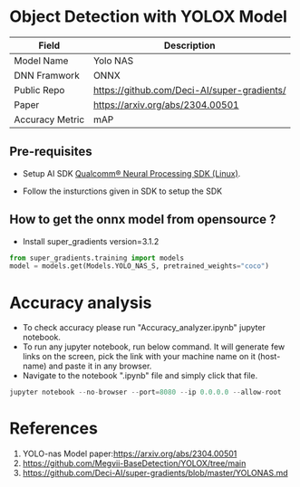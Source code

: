 # Object Detection with YOLOX Model

| Field | Description |
| --- | --- |
| Model Name | Yolo NAS |
| DNN Framwork | ONNX |
| Public Repo  | https://github.com/Deci-AI/super-gradients/ |
| Paper        | https://arxiv.org/abs/2304.00501 |
| Accuracy Metric | mAP |

## Pre-requisites

- Setup AI SDK <a href="https://qpm.qualcomm.com/#/main/tools/details/qualcomm_neural_processing_sdk"> Qualcomm® Neural Processing SDK (Linux)</a>. 

- Follow the insturctions given in SDK to setup the SDK 

## How to get the onnx model from opensource ? 
- Install super_gradients version=3.1.2
```python
from super_gradients.training import models
model = models.get(Models.YOLO_NAS_S, pretrained_weights="coco")
```

# Accuracy analysis

- To check accuracy please run "Accuracy_analyzer.ipynb" jupyter notebook.
- To run any jupyter notebook, run below command. It will generate few links on the screen, pick the link with your machine name on it (host-name) and paste it in any browser.
- Navigate to the notebook ".ipynb" file and simply click that file.
```python
jupyter notebook --no-browser --port=8080 --ip 0.0.0.0 --allow-root
```

# References

1. YOLO-nas Model paper:https://arxiv.org/abs/2304.00501
2. https://github.com/Megvii-BaseDetection/YOLOX/tree/main
3. https://github.com/Deci-AI/super-gradients/blob/master/YOLONAS.md
